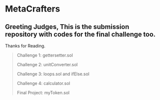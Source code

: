 # MetaCrafters

## Greeting Judges, This is the submission repository with codes for the final challenge too.
Thanks for Reading.
> Challenge 1: gettersetter.sol
> 
> Challenge 2: unitConverter.sol
> 
> Challenge 3: loops.sol and ifElse.sol
> 
> Challenge 4: calculator.sol
> 
> Final Project: myToken.sol
